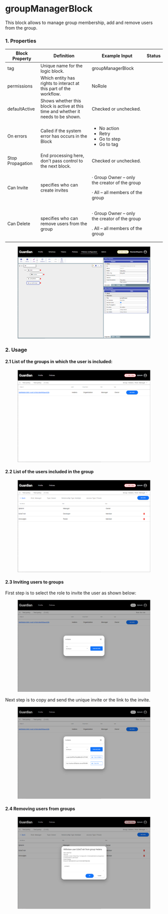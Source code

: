 # groupManagerBlock

This block allows to manage group membership, add and remove users from the group.

### 1. Properties

| Block Property   | Definition                                                                        | Example Input                                                                               | Status |
| ---------------- | --------------------------------------------------------------------------------- | ------------------------------------------------------------------------------------------- | ------ |
| tag              | Unique name for the logic block.                                                  | groupManagerBlock                                                                           |        |
| permissions      | Which entity has rights to interact at this part of the workflow.                 | NoRole                                                                                      |        |
| defaultActive    | Shows whether this block is active at this time and whether it needs to be shown. | Checked or unchecked.                                                                       |        |
| On errors        | Called if the system error has occurs in the Block                                | <p></p><ul><li>No action</li><li>Retry</li><li>Go to step</li><li>Go to tag</li></ul>       |        |
| Stop Propagation | End processing here, don't pass control to the next block.                        | Checked or unchecked.                                                                       |        |
| Can Invite       | specifies who can create invites                                                  | <p>· Group Owner – only the creator of the group</p><p>· All – all members of the group</p> |        |
| Can Delete       | specifies who can remove users from the group                                     | <p>· Group Owner – only the creator of the group</p><p>. All – all members of the group</p> |        |



<figure><img src="../.gitbook/assets/image (23).png" alt=""><figcaption></figcaption></figure>

### 2. Usage

#### 2.1  **List of the groups in which the user is included:**

<figure><img src="../.gitbook/assets/image (13) (4) (1).png" alt=""><figcaption></figcaption></figure>

#### **2.2  List of the users included in the group**

<figure><img src="../.gitbook/assets/image (33).png" alt=""><figcaption></figcaption></figure>

#### **2.3  Inviting users to groups**

First step is to select the role to invite the user as shown below:

<figure><img src="../.gitbook/assets/image (34).png" alt=""><figcaption></figcaption></figure>

Next step is to copy and send the unique invite or the link to the invite.

<figure><img src="../.gitbook/assets/image (35).png" alt=""><figcaption></figcaption></figure>

#### 2.4  **Removing users from groups**

<figure><img src="../.gitbook/assets/image (1) (3) (2) (1).png" alt=""><figcaption></figcaption></figure>
